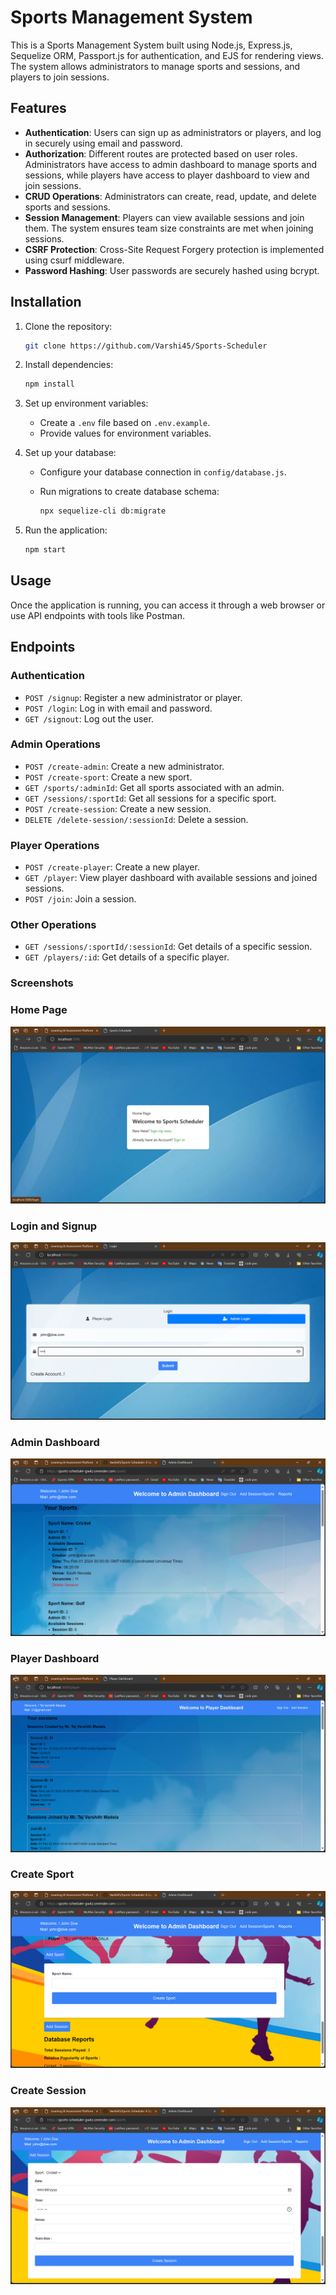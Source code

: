 # Sports Management System

This is a Sports Management System built using Node.js, Express.js, Sequelize ORM, Passport.js for authentication, and EJS for rendering views. The system allows administrators to manage sports and sessions, and players to join sessions.

## Features

- **Authentication**: Users can sign up as administrators or players, and log in securely using email and password.
- **Authorization**: Different routes are protected based on user roles. Administrators have access to admin dashboard to manage sports and sessions, while players have access to player dashboard to view and join sessions.
- **CRUD Operations**: Administrators can create, read, update, and delete sports and sessions.
- **Session Management**: Players can view available sessions and join them. The system ensures team size constraints are met when joining sessions.
- **CSRF Protection**: Cross-Site Request Forgery protection is implemented using csurf middleware.
- **Password Hashing**: User passwords are securely hashed using bcrypt.

## Installation

1. Clone the repository:

   ```bash
   git clone https://github.com/Varshi45/Sports-Scheduler
   ```

2. Install dependencies:

   ```bash
   npm install
   ```

3. Set up environment variables:
   - Create a `.env` file based on `.env.example`.
   - Provide values for environment variables.

4. Set up your database:
   - Configure your database connection in `config/database.js`.
   - Run migrations to create database schema:

     ```bash
     npx sequelize-cli db:migrate
     ```

5. Run the application:

   ```bash
   npm start
   ```

## Usage

Once the application is running, you can access it through a web browser or use API endpoints with tools like Postman.

## Endpoints

### Authentication

- `POST /signup`: Register a new administrator or player.
- `POST /login`: Log in with email and password.
- `GET /signout`: Log out the user.

### Admin Operations

- `POST /create-admin`: Create a new administrator.
- `POST /create-sport`: Create a new sport.
- `GET /sports/:adminId`: Get all sports associated with an admin.
- `GET /sessions/:sportId`: Get all sessions for a specific sport.
- `POST /create-session`: Create a new session.
- `DELETE /delete-session/:sessionId`: Delete a session.

### Player Operations

- `POST /create-player`: Create a new player.
- `GET /player`: View player dashboard with available sessions and joined sessions.
- `POST /join`: Join a session.

### Other Operations

- `GET /sessions/:sportId/:sessionId`: Get details of a specific session.
- `GET /players/:id`: Get details of a specific player.


### Screenshots

### Home Page
![Home Page](screenshots/Home-Page.png)

### Login and Signup
![Login/Signup Interface](screenshots/Login-Signup.png)

### Admin Dashboard
![Admin Dashboard](screenshots/Admindashboard.png)

### Player Dashboard
![Player Dashboard](screenshots/Playerdashboard.png)

### Create Sport
![Create Sport](screenshots/Create-Sport.png)

### Create Session
![Create Session](screenshots/Create-Session.png)
